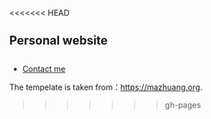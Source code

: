 <<<<<<< HEAD

## Personal website
## 

<!-- vim-markdown-toc GFM -->

* [Contact me](lei.apple.141592@gmail.com)

<!-- vim-markdown-toc -->
The tempelate is taken from：<https://mazhuang.org>.
>>>>>>> gh-pages
